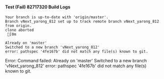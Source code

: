 #### Test (Fail) 82717320 Build Logs


```
Your branch is up-to-date with 'origin/master'.
Branch vNext_yarong_812 set up to track remote branch vNext_yarong_812 from origin.
clone aborted
 [0m

Already on 'master'
Switched to a new branch 'vNext_yarong_812'
error: pathspec '4fe167b' did not match any file(s) known to git.

```

Error: Command failed: Already on 'master'
Switched to a new branch 'vNext_yarong_812'
error: pathspec '4fe167b' did not match any file(s) known to git.
